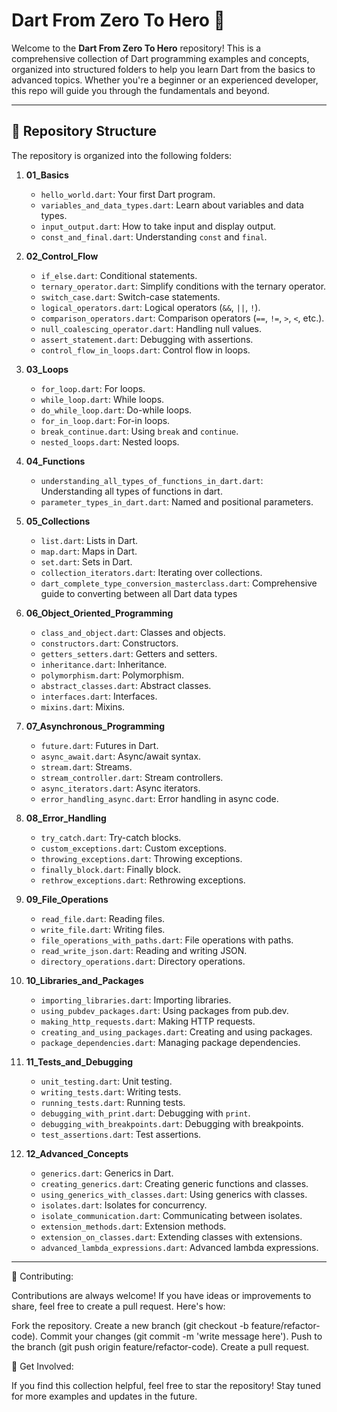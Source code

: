 # Dart From Zero To Hero 🚀

Welcome to the **Dart From Zero To Hero** repository! This is a comprehensive collection of Dart programming examples and concepts, organized into structured folders to help you learn Dart from the basics to advanced topics. Whether you're a beginner or an experienced developer, this repo will guide you through the fundamentals and beyond.

---

## 📁 Repository Structure

The repository is organized into the following folders:

1. **01_Basics**  
   - `hello_world.dart`: Your first Dart program.
   - `variables_and_data_types.dart`: Learn about variables and data types.
   - `input_output.dart`: How to take input and display output.
   - `const_and_final.dart`: Understanding `const` and `final`.

2. **02_Control_Flow**  
   - `if_else.dart`: Conditional statements.
   - `ternary_operator.dart`: Simplify conditions with the ternary operator.
   - `switch_case.dart`: Switch-case statements.
   - `logical_operators.dart`: Logical operators (`&&`, `||`, `!`).
   - `comparison_operators.dart`: Comparison operators (`==`, `!=`, `>`, `<`, etc.).
   - `null_coalescing_operator.dart`: Handling null values.
   - `assert_statement.dart`: Debugging with assertions.
   - `control_flow_in_loops.dart`: Control flow in loops.

3. **03_Loops**  
   - `for_loop.dart`: For loops.
   - `while_loop.dart`: While loops.
   - `do_while_loop.dart`: Do-while loops.
   - `for_in_loop.dart`: For-in loops.
   - `break_continue.dart`: Using `break` and `continue`.
   - `nested_loops.dart`: Nested loops.

4. **04_Functions**  
   - `understanding_all_types_of_functions_in_dart.dart`: Understanding all types of functions in dart. 
   - `parameter_types_in_dart.dart`: Named and positional parameters.

5. **05_Collections**  
   - `list.dart`: Lists in Dart.
   - `map.dart`: Maps in Dart.
   - `set.dart`: Sets in Dart.
   - `collection_iterators.dart`: Iterating over collections.
   - `dart_complete_type_conversion_masterclass.dart`: Comprehensive guide to converting between all Dart data types

6. **06_Object_Oriented_Programming**  
   - `class_and_object.dart`: Classes and objects.
   - `constructors.dart`: Constructors.
   - `getters_setters.dart`: Getters and setters.
   - `inheritance.dart`: Inheritance.
   - `polymorphism.dart`: Polymorphism.
   - `abstract_classes.dart`: Abstract classes.
   - `interfaces.dart`: Interfaces.
   - `mixins.dart`: Mixins.

7. **07_Asynchronous_Programming**  
   - `future.dart`: Futures in Dart.
   - `async_await.dart`: Async/await syntax.
   - `stream.dart`: Streams.
   - `stream_controller.dart`: Stream controllers.
   - `async_iterators.dart`: Async iterators.
   - `error_handling_async.dart`: Error handling in async code.

8. **08_Error_Handling**  
   - `try_catch.dart`: Try-catch blocks.
   - `custom_exceptions.dart`: Custom exceptions.
   - `throwing_exceptions.dart`: Throwing exceptions.
   - `finally_block.dart`: Finally block.
   - `rethrow_exceptions.dart`: Rethrowing exceptions.

9. **09_File_Operations**  
   - `read_file.dart`: Reading files.
   - `write_file.dart`: Writing files.
   - `file_operations_with_paths.dart`: File operations with paths.
   - `read_write_json.dart`: Reading and writing JSON.
   - `directory_operations.dart`: Directory operations.

10. **10_Libraries_and_Packages**  
    - `importing_libraries.dart`: Importing libraries.
    - `using_pubdev_packages.dart`: Using packages from pub.dev.
    - `making_http_requests.dart`: Making HTTP requests.
    - `creating_and_using_packages.dart`: Creating and using packages.
    - `package_dependencies.dart`: Managing package dependencies.

11. **11_Tests_and_Debugging**  
    - `unit_testing.dart`: Unit testing.
    - `writing_tests.dart`: Writing tests.
    - `running_tests.dart`: Running tests.
    - `debugging_with_print.dart`: Debugging with `print`.
    - `debugging_with_breakpoints.dart`: Debugging with breakpoints.
    - `test_assertions.dart`: Test assertions.

12. **12_Advanced_Concepts**  
    - `generics.dart`: Generics in Dart.
    - `creating_generics.dart`: Creating generic functions and classes.
    - `using_generics_with_classes.dart`: Using generics with classes.
    - `isolates.dart`: Isolates for concurrency.
    - `isolate_communication.dart`: Communicating between isolates.
    - `extension_methods.dart`: Extension methods.
    - `extension_on_classes.dart`: Extending classes with extensions.
    - `advanced_lambda_expressions.dart`: Advanced lambda expressions.

---
🌱 Contributing:

Contributions are always welcome! If you have ideas or improvements to share, feel free to create a pull request. Here's how:

Fork the repository. Create a new branch (git checkout -b feature/refactor-code). Commit your changes (git commit -m 'write message here'). Push to the branch (git push origin feature/refactor-code). Create a pull request.

📣 Get Involved:

If you find this collection helpful, feel free to star the repository! Stay tuned for more examples and updates in the future.
